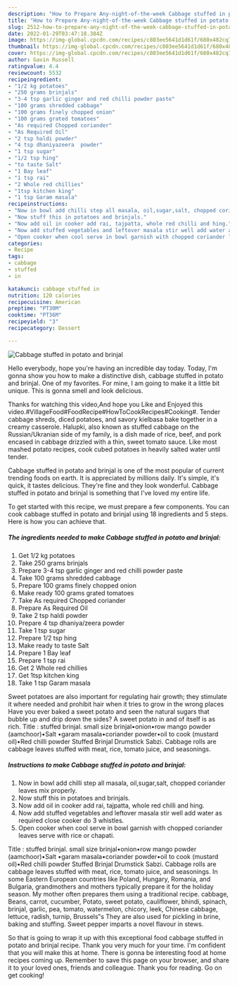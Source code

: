 ```yaml
---
description: "How to Prepare Any-night-of-the-week Cabbage stuffed in potato and brinjal"
title: "How to Prepare Any-night-of-the-week Cabbage stuffed in potato and brinjal"
slug: 2512-how-to-prepare-any-night-of-the-week-cabbage-stuffed-in-potato-and-brinjal
date: 2022-01-29T03:47:18.384Z
image: https://img-global.cpcdn.com/recipes/c803ee5641d1d61f/680x482cq70/cabbage-stuffed-in-potato-and-brinjal-recipe-main-photo.jpg
thumbnail: https://img-global.cpcdn.com/recipes/c803ee5641d1d61f/680x482cq70/cabbage-stuffed-in-potato-and-brinjal-recipe-main-photo.jpg
cover: https://img-global.cpcdn.com/recipes/c803ee5641d1d61f/680x482cq70/cabbage-stuffed-in-potato-and-brinjal-recipe-main-photo.jpg
author: Gavin Russell
ratingvalue: 4.4
reviewcount: 5532
recipeingredient:
- "1/2 kg potatoes"
- "250 grams brinjals"
- "3-4 tsp garlic ginger and red chilli powder paste"
- "100 grams shredded cabbage"
- "100 grams finely chopped onion"
- "100 grams grated tomatoes"
- "As required Chopped coriander"
- "As Required Oil"
- "2 tsp haldi powder"
- "4 tsp dhaniyazeera  powder"
- "1 tsp sugar"
- "1/2 tsp hing"
- "to taste Salt"
- "1 Bay leaf"
- "1 tsp rai"
- "2 Whole red chillies"
- "1tsp kitchen king"
- "1 tsp Garam masala"
recipeinstructions:
- "Now in bowl add chilli step all masala, oil,sugar,salt, chopped coriander leaves mix properly."
- "Now stuff this in potatoes and brinjals."
- "Now add oil in cooker add rai, tajpatta, whole red chilli and hing."
- "Now add stuffed vegetables and leftover masala stir well add water as required close cooker do 3 whistles."
- "Open cooker when cool serve in bowl garnish with chopped coriander leaves serve with rice or chapati."
categories:
- Recipe
tags:
- cabbage
- stuffed
- in

katakunci: cabbage stuffed in 
nutrition: 120 calories
recipecuisine: American
preptime: "PT30M"
cooktime: "PT36M"
recipeyield: "3"
recipecategory: Dessert

---
```



![Cabbage stuffed in potato and brinjal](https://img-global.cpcdn.com/recipes/c803ee5641d1d61f/680x482cq70/cabbage-stuffed-in-potato-and-brinjal-recipe-main-photo.jpg)

Hello everybody, hope you're having an incredible day today. Today, I'm gonna show you how to make a distinctive dish, cabbage stuffed in potato and brinjal. One of my favorites. For mine, I am going to make it a little bit unique. This is gonna smell and look delicious.

Thanks for watching this video,And hope you Like and Enjoyed this video.#VillageFood#FoodRecipe#HowToCookRecipes#Cooking#. Tender cabbage shreds, diced potatoes, and savory kielbasa bake together in a creamy casserole. Halupki, also known as stuffed cabbage on the Russian/Ukranian side of my family, is a dish made of rice, beef, and pork encased in cabbage drizzled with a thin, sweet tomato sauce. Like most mashed potato recipes, cook cubed potatoes in heavily salted water until tender.

Cabbage stuffed in potato and brinjal is one of the most popular of current trending foods on earth. It is appreciated by millions daily. It's simple, it's quick, it tastes delicious. They're fine and they look wonderful. Cabbage stuffed in potato and brinjal is something that I've loved my entire life.


To get started with this recipe, we must prepare a few components. You can cook cabbage stuffed in potato and brinjal using 18 ingredients and 5 steps. Here is how you can achieve that.

<!--inarticleads1-->

##### The ingredients needed to make Cabbage stuffed in potato and brinjal:

1. Get 1/2 kg potatoes
1. Take 250 grams brinjals
1. Prepare 3-4 tsp garlic ginger and red chilli powder paste
1. Take 100 grams shredded cabbage
1. Prepare 100 grams finely chopped onion
1. Make ready 100 grams grated tomatoes
1. Take As required Chopped coriander
1. Prepare As Required Oil
1. Take 2 tsp haldi powder
1. Prepare 4 tsp dhaniya/zeera  powder
1. Take 1 tsp sugar
1. Prepare 1/2 tsp hing
1. Make ready to taste Salt
1. Prepare 1 Bay leaf
1. Prepare 1 tsp rai
1. Get 2 Whole red chillies
1. Get 1tsp kitchen king
1. Take 1 tsp Garam masala


Sweet potatoes are also important for regulating hair growth; they stimulate it where needed and prohibit hair when it tries to grow in the wrong places Have you ever baked a sweet potato and seen the natural sugars that bubble up and drip down the sides? A sweet potato in and of itself is as rich. Title : stuffed brinjal. small size brinjal•onion•row mango powder (aamchoor)•Salt •garam masala•coriander powder•oil to cook (mustard oil)•Red chilli powder Stuffed Brinjal Drumstick Sabzi. Cabbage rolls are cabbage leaves stuffed with meat, rice, tomato juice, and seasonings. 

<!--inarticleads2-->

##### Instructions to make Cabbage stuffed in potato and brinjal:

1. Now in bowl add chilli step all masala, oil,sugar,salt, chopped coriander leaves mix properly.
1. Now stuff this in potatoes and brinjals.
1. Now add oil in cooker add rai, tajpatta, whole red chilli and hing.
1. Now add stuffed vegetables and leftover masala stir well add water as required close cooker do 3 whistles.
1. Open cooker when cool serve in bowl garnish with chopped coriander leaves serve with rice or chapati.


Title : stuffed brinjal. small size brinjal•onion•row mango powder (aamchoor)•Salt •garam masala•coriander powder•oil to cook (mustard oil)•Red chilli powder Stuffed Brinjal Drumstick Sabzi. Cabbage rolls are cabbage leaves stuffed with meat, rice, tomato juice, and seasonings. In some Eastern European countries like Poland, Hungary, Romania, and Bulgaria, grandmothers and mothers typically prepare it for the holiday season. My mother often prepares them using a traditional recipe. cabbage, Beans, carrot, cucumber, Potato, sweet potato, cauliflower, bhindi, spinach, brinjal, garlic, pea, tomato, watermelon, chicory, leek, Chinese cabbage, lettuce, radish, turnip, Brussels‟s They are also used for pickling in brine, baking and stuffing. Sweet pepper imparts a novel flavour in stews. 

So that is going to wrap it up with this exceptional food cabbage stuffed in potato and brinjal recipe. Thank you very much for your time. I'm confident that you will make this at home. There is gonna be interesting food at home recipes coming up. Remember to save this page on your browser, and share it to your loved ones, friends and colleague. Thank you for reading. Go on get cooking!
